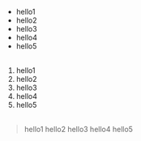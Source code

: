 - hello1
- hello2
- hello3
- hello4
- hello5
<br><br>
1. hello1
2. hello2
3. hello3
4. hello4
5. hello5
<br><br>
> hello1
> hello2
> hello3
> hello4
> hello5
